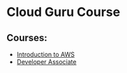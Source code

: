 # Cloud Guru Course

## Courses:

* [Introduction to AWS](introduction/Home.md)
* [Developer Associate](developer-associate/Home.md)


